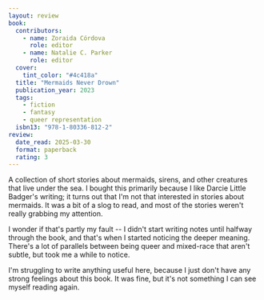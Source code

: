 ```yaml
---
layout: review
book:
  contributors:
    - name: Zoraida Córdova
      role: editor
    - name: Natalie C. Parker
      role: editor
  cover:
    tint_color: "#4c418a"
  title: "Mermaids Never Drown"
  publication_year: 2023
  tags:
    - fiction
    - fantasy
    - queer representation
  isbn13: "978-1-80336-812-2"
review:
  date_read: 2025-03-30
  format: paperback
  rating: 3
---
```

A collection of short stories about mermaids, sirens, and other creatures that live under the sea.
I bought this primarily because I like Darcie Little Badger's writing; it turns out that I'm not that interested in stories about mermaids.
It was a bit of a slog to read, and most of the stories weren't really grabbing my attention.

I wonder if that's partly my fault -- I didn't start writing notes until halfway through the book, and that's when I started noticing the deeper meaning.
There's a lot of parallels between being queer and mixed-race that aren't subtle, but took me a while to notice.

I'm struggling to write anything useful here, because I just don't have any strong feelings about this book.
It was fine, but it's not something I can see myself reading again.
